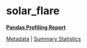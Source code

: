 # solar_flare

[**Pandas Profiling Report**](https://epistasislab.github.io/pmlb/profile/solar_flare.html)

[Metadata](metadata.yaml) | [Summary Statistics](summary_stats.tsv)

